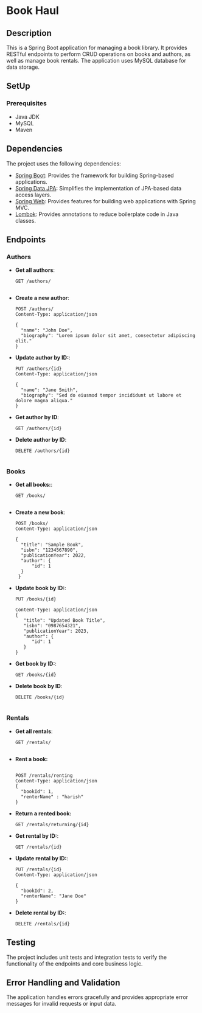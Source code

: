 
# Book Haul
## Description

This is a Spring Boot application for managing a book library. It provides RESTful endpoints to perform CRUD operations on books and authors, as well as manage book rentals. The application uses MySQL database for data storage.

## SetUp

### Prerequisites
- Java JDK
- MySQL
- Maven

## Dependencies

The project uses the following dependencies:

- [Spring Boot](https://spring.io/projects/spring-boot): Provides the framework for building Spring-based applications.
- [Spring Data JPA](https://spring.io/projects/spring-data-jpa): Simplifies the implementation of JPA-based data access layers.
- [Spring Web](https://spring.io/projects/spring-framework): Provides features for building web applications with Spring MVC.
- [Lombok](https://projectlombok.org/): Provides annotations to reduce boilerplate code in Java classes.

## Endpoints

### Authors

- **Get all authors**:
  ```http
  GET /authors/


- **Create a new author**:
  ```http
  POST /authors/
  Content-Type: application/json

  {
    "name": "John Doe",
    "biography": "Lorem ipsum dolor sit amet, consectetur adipiscing elit."
  }
  
- **Update author by ID:**:
  ```http
  PUT /authors/{id}
  Content-Type: application/json

  {
    "name": "Jane Smith",
    "biography": "Sed do eiusmod tempor incididunt ut labore et dolore magna aliqua."
  }
- **Get author by ID**:
  ```http
  GET /authors/{id}
- **Delete author by ID**:
  ```http
  DELETE /authors/{id}


### Books

- **Get all books:**:
  ```http
  GET /books/


- **Create a new book**:
  ```http
  POST /books/
  Content-Type: application/json

  {
    "title": "Sample Book",
    "isbn": "1234567890",
    "publicationYear": 2022,
    "author": {
        "id": 1
    }
   }
  
- **Update book by ID:**:
  ```http
  PUT /books/{id}

  Content-Type: application/json
  {
     "title": "Updated Book Title",
     "isbn": "0987654321",
     "publicationYear": 2023,
     "author": {
        "id": 1
     }
  }
- **Get book by ID:**:
  ```http
  GET /books/{id}
- **Delete book by ID**:
  ```http
  DELETE /books/{id}


### Rentals

- **Get all rentals**:
  ```http
  GET /rentals/


- **Rent a book:**
  ```http
  
  POST /rentals/renting
  Content-Type: application/json
  {
    "bookId": 1,
    "renterName" : "harish"
  }
  
- **Return a rented book:**
  ```http
  GET /rentals/returning/{id}
- **Get rental by ID:**:
  ```http
  GET /rentals/{id}
- **Update rental by ID:**:
  ```http
  PUT /rentals/{id}
  Content-Type: application/json

  {
    "bookId": 2,
    "renterName": "Jane Doe"
  }
- **Delete rental by ID:**:
  ```http
  DELETE /rentals/{id}

## Testing

The project includes unit tests and integration tests to verify the functionality of the endpoints and core business logic. 

## Error Handling and Validation
The application handles errors gracefully and provides appropriate error messages for invalid requests or input data.
